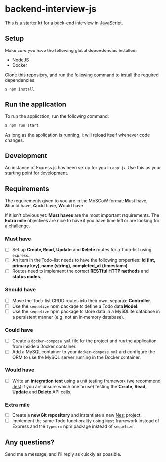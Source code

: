 # backend-interview-js

This is a starter kit for a back-end interview in JavaScript.

## Setup

Make sure you have the following global dependencies installed:

- NodeJS
- Docker

Clone this repository, and run the following command to install the required dependencies:

```bash
$ npm install
```

## Run the application

To run the application, run the following command:

```bash
$ npm run start
```

As long as the application is running, it will reload itself whenever code changes.

## Development

An instance of Express.js has been set up for you in `app.js`. Use this as your starting point for development.

## Requirements

The requirements given to you are in the MoSCoW format: **M**ust have, **S**hould have, **C**ould have, **W**ould have. 

If it isn't obvious yet: **Must haves** are the most important requirements. The **Extra mile** objectives are nice to have if you have time left or are looking for a challenge.

### Must have

- [ ] Set up **Create, Read, Update** and **Delete** routes for a Todo-list using `express`.
- [ ] An item in the Todo-list needs to have the following properties: **id (int, primary key), name (string), completed_at (timestamp)**
- [ ] Routes need to implement the correct **RESTful HTTP methods** and **status codes**.

### Should have
- [ ] Move the Todo-list CRUD routes into their own, separate **Controller**.
- [ ] Use the `sequelize` npm package to define a Todo data **Model**.
- [ ] Use the `sequelize` npm package to store data in a MySQLite database in a persistent manner (e.g. not an in-memory database).

### Could have
- [ ] Create a `docker-compose.yml` file for the project and run the application from inside a Docker container.
- [ ] Add a MySQL container to your `docker-compose.yml` and configure the ORM to use the MySQL server running in the Docker container.

### Would have
- [ ] Write an **integration test** using a unit testing framework (we recommend [Jest](https://jestjs.io/) if you are unsure which one to use) testing the **Create, Read, Update** and **Delete** API calls.

### Extra mile
- [ ] Create a **new Git repository** and instantiate a new [Nest](https://docs.nestjs.com/) project.
- [ ] Implement the same Todo functionality using `Nest` framework instead of Express and the `typeorm` npm package instead of `sequelize`.

## Any questions?

Send me a message, and I'll reply as quickly as possible.